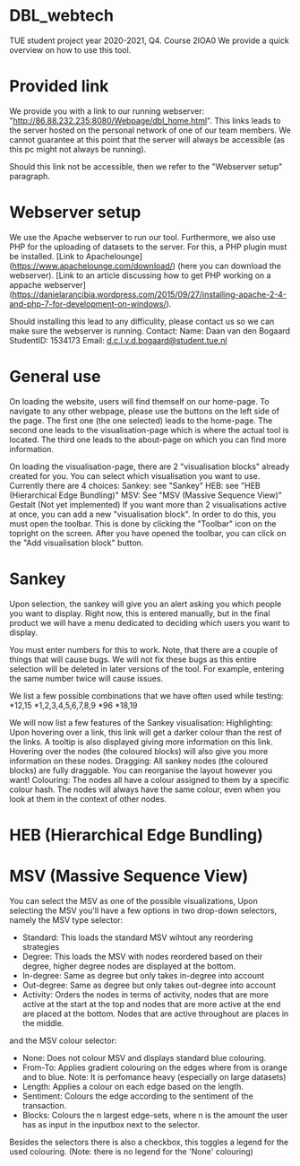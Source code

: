 # DBL_webtech
TUE student project year 2020-2021, Q4. Course 2IOA0
We provide a quick overview on how to use this tool.

# Provided link
We provide you with a link to our running webserver: "http://86.88.232.235:8080/Webpage/dbl_home.html".
This links leads to the server hosted on the personal network of one of our team members. We cannot guarantee at this point that the server will always be accessible (as this pc might not always be running). 

Should this link not be accessible, then we refer to the "Webserver setup" paragraph. 

# Webserver setup
We use the Apache webserver to run our tool. Furthermore, we also use PHP for the uploading of datasets to the server. For this, a PHP plugin must be installed.
[Link to Apachelounge] (https://www.apachelounge.com/download/) (here you can download the webserver).
[Link to an article discussing how to get PHP working on a appache webserver] (https://danielarancibia.wordpress.com/2015/09/27/installing-apache-2-4-and-php-7-for-development-on-windows/).

Should installing this lead to any difficulity, please contact us so we can make sure the webserver is running.
Contact: Name: Daan van den Bogaard
         StudentID: 1534173 
         Email: d.c.l.v.d.bogaard@student.tue.nl

# General use
On loading the website, users will find themself on our home-page. 
To navigate to any other webpage, please use the buttons on the left side of the page. 
The first one (the one selected) leads to the home-page.
The second one leads to the visualisation-page which is where the actual tool is located.
The third one leads to the about-page on which you can find more information. 

On loading the visualisation-page, there are 2 "visualisation blocks" already created for you. 
You can select which visualisation you want to use. Currently there are 4 choices:
    Sankey: see "Sankey"
    HEB: see "HEB (Hierarchical Edge Bundling)"
    MSV: See "MSV (Massive Sequence View)"
    Gestalt (Not yet implemented)
If you want more than 2 visualisations active at once, you can add a new "visualisation block".
In order to do this, you must open the toolbar. This is done by clicking the "Toolbar" icon on the topright on the screen.
After you have opened the toolbar, you can click on the "Add visualisation block" button.

# Sankey 
Upon selection, the sankey will give you an alert asking you which people you want to display.
Right now, this is entered manually, but in the final product we will have a menu dedicated to deciding which users you want to display.

You must enter numbers for this to work. Note, that there are a couple of things that will cause bugs. We will not fix these bugs as this entire selection will be deleted in later versions of the tool.
For example, entering the same number twice will cause issues. 

We list a few possible combinations that we have often used while testing:
*12,15
*1,2,3,4,5,6,7,8,9
*96
*18,19

We will now list a few features of the Sankey visualisation:
Highlighting: Upon hovering over a link, this link will get a darker colour than the rest of the links. A tooltip is also displayed giving more information on this link. Hovering over the nodes (the coloured blocks) will also give you more information on these nodes.
Dragging: All sankey nodes (the coloured blocks) are fully draggable. You can reorganise the layout however you want! 
Colouring: The nodes all have a colour assigned to them by a specific colour hash. The nodes will always have the same colour, even when you look at them in the context of other nodes. 

# HEB (Hierarchical Edge Bundling)


# MSV (Massive Sequence View) 
You can select the MSV as one of the possible visualizations,
Upon selecting the MSV you'll have a few options in two drop-down selectors,
namely the MSV type selector:

- Standard: This loads the standard MSV wihtout any reordering strategies
- Degree: This loads the MSV with nodes reordered based on their degree, higher degree nodes are displayed at the bottom.
- In-degree: Same as degree but only takes in-degree into account
- Out-degree: Same as degree but only takes out-degree into account
- Activity: Orders the nodes in terms of activity, nodes that are more active at the start at the top and nodes that
	    are more active at the end are placed at the bottom. Nodes that are active throughout are places in the middle.

and the MSV colour selector:

- None: Does not colour MSV and displays standard blue colouring.
- From-To: Applies gradient colouring on the edges where from is orange and to blue. 
	   Note: It is perfomance heavy (especially on large datasets)
- Length: Applies a colour on each edge based on the length.
- Sentiment: Colours the edge according to the sentiment of the transaction.
- Blocks: Colours the n largest edge-sets, where n is the amount the user has as input in the inputbox next to the selector.

Besides the selectors there is also a checkbox, this toggles a legend for the used colouring.
(Note: there is no legend for the 'None' colouring)